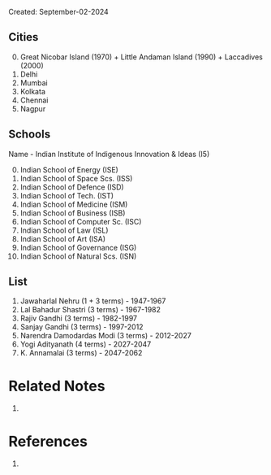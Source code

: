 Created: September-02-2024

## Cities

0. Great Nicobar Island (1970) + Little Andaman Island (1990) + Laccadives (2000)
1. Delhi
2. Mumbai
3. Kolkata
4. Chennai
5. Nagpur
## Schools

Name - Indian Institute of Indigenous Innovation & Ideas (I5)

0. Indian School of Energy (ISE)
1. Indian School of Space Scs. (ISS)
2. Indian School of Defence (ISD)
3. Indian School of Tech. (IST)
4. Indian School of Medicine (ISM)
5. Indian School of Business (ISB)
6. Indian School of Computer Sc. (ISC)
7. Indian School of Law (ISL)
8. Indian School of Art (ISA)
9. Indian School of Governance (ISG)
10. Indian School of Natural Scs. (ISN)
## List

1. Jawaharlal Nehru (1 + 3 terms) - 1947-1967
2. Lal Bahadur Shastri (3 terms) - 1967-1982
3. Rajiv Gandhi (3 terms) - 1982-1997
4. Sanjay Gandhi (3 terms) - 1997-2012
5. Narendra Damodardas Modi (3 terms) - 2012-2027
6. Yogi Adityanath (4 terms) - 2027-2047
7. K. Annamalai (3 terms) - 2047-2062

# Related Notes

1. 
# References

1. 